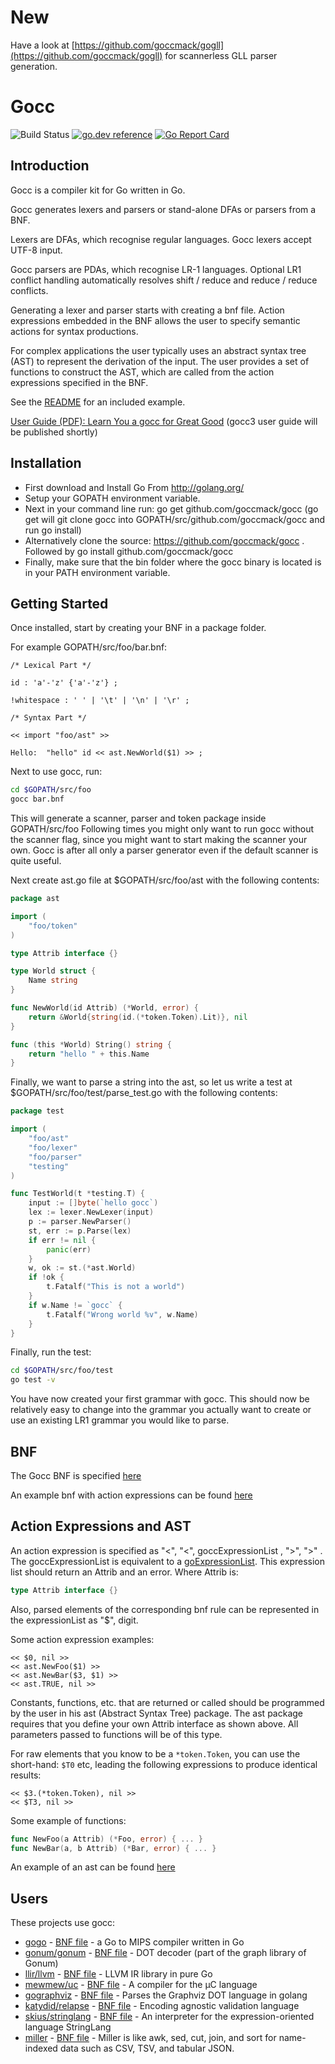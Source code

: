 # New
Have a look at [https://github.com/goccmack/gogll](https://github.com/goccmack/gogll) for scannerless GLL parser generation.
# Gocc

![Build Status](https://github.com/goccmack/gocc/workflows/build/badge.svg)
[![go.dev reference](https://img.shields.io/badge/go.dev-reference-007d9c?logo=go&logoColor=white&style=flat-square)](https://pkg.go.dev/github.com/goccmack/gocc)
[![Go Report Card](https://goreportcard.com/badge/github.com/goccmack/gocc)](https://goreportcard.com/report/github.com/goccmack/gocc)

## Introduction

Gocc is a compiler kit for Go written in Go.

Gocc generates lexers and parsers or stand-alone DFAs or parsers from a BNF.

Lexers are DFAs, which recognise regular languages. Gocc lexers accept UTF-8 input.

Gocc parsers are PDAs, which recognise LR-1 languages. Optional LR1 conflict
handling automatically resolves shift / reduce and reduce / reduce conflicts.

Generating a lexer and parser starts with creating a bnf file. Action expressions
embedded in the BNF allows the user to specify semantic actions for syntax productions.

For complex applications the user typically uses an abstract syntax tree (AST)
to represent the derivation of the input. The user provides a set of functions
to construct the AST, which are called from the action expressions specified
in the BNF.

See the [README](example/bools/README) for an included example.

[User Guide (PDF): Learn You a gocc for Great Good](https://raw.githubusercontent.com/goccmack/gocc/master/doc/gocc_user_guide.pdf) (gocc3 user guide will be published shortly)

## Installation

* First download and Install Go From http://golang.org/
* Setup your GOPATH environment variable.
* Next in your command line run: go get github.com/goccmack/gocc (go get will
  git clone gocc into GOPATH/src/github.com/goccmack/gocc and run go install)
* Alternatively clone the source: https://github.com/goccmack/gocc . Followed
  by go install github.com/goccmack/gocc
* Finally, make sure that the bin folder where the gocc binary is located is
  in your PATH environment variable.

## Getting Started

Once installed, start by creating your BNF in a package folder.

For example GOPATH/src/foo/bar.bnf:

```
/* Lexical Part */

id : 'a'-'z' {'a'-'z'} ;

!whitespace : ' ' | '\t' | '\n' | '\r' ;

/* Syntax Part */

<< import "foo/ast" >>

Hello:  "hello" id << ast.NewWorld($1) >> ;
```

Next to use gocc, run:

```sh
cd $GOPATH/src/foo
gocc bar.bnf
```

This will generate a scanner, parser and token package inside GOPATH/src/foo
Following times you might only want to run gocc without the scanner flag,
since you might want to start making the scanner your own. Gocc is after all
only a parser generator even if the default scanner is quite useful.

Next create ast.go file at $GOPATH/src/foo/ast with the following contents:

```go
package ast

import (
    "foo/token"
)

type Attrib interface {}

type World struct {
    Name string
}

func NewWorld(id Attrib) (*World, error) {
    return &World{string(id.(*token.Token).Lit)}, nil
}

func (this *World) String() string {
    return "hello " + this.Name
}
```

Finally, we want to parse a string into the ast, so let us write a test at
$GOPATH/src/foo/test/parse_test.go with the following contents:

```go
package test

import (
    "foo/ast"
    "foo/lexer"
    "foo/parser"
    "testing"
)

func TestWorld(t *testing.T) {
    input := []byte(`hello gocc`)
    lex := lexer.NewLexer(input)
    p := parser.NewParser()
    st, err := p.Parse(lex)
    if err != nil {
        panic(err)
    }
    w, ok := st.(*ast.World)
    if !ok {
        t.Fatalf("This is not a world")
    }
    if w.Name != `gocc` {
        t.Fatalf("Wrong world %v", w.Name)
    }
}
```

Finally, run the test:

```sh
cd $GOPATH/src/foo/test
go test -v
```

You have now created your first grammar with gocc. This should now be relatively
easy to change into the grammar you actually want to create or use an existing
LR1 grammar you would like to parse.

## BNF

The Gocc BNF is specified [here](spec/gocc2.ebnf)

An example bnf with action expressions can be found [here](example/bools/example.bnf)

## Action Expressions and AST

An action expression is specified as "<", "<", goccExpressionList , ">", ">" .
The goccExpressionList is equivalent to a [goExpressionList](https://golang.org/ref/spec#ExpressionList).
This expression list should return an Attrib and an error. Where Attrib is:

```go
type Attrib interface {}
```

Also, parsed elements of the corresponding bnf rule can be represented in the expressionList as "$", digit.

Some action expression examples:

```
<< $0, nil >>
<< ast.NewFoo($1) >>
<< ast.NewBar($3, $1) >>
<< ast.TRUE, nil >>
```

Constants, functions, etc. that are returned or called should be programmed by
the user in his ast (Abstract Syntax Tree) package. The ast package requires
that you define your own Attrib interface as shown above. All parameters
passed to functions will be of this type.

For raw elements that you know to be a `*token.Token`, you can use the short-hand: `$T0` etc, leading the following expressions to produce identical results:

```
<< $3.(*token.Token), nil >>
<< $T3, nil >>
```

Some example of functions:

```go
func NewFoo(a Attrib) (*Foo, error) { ... }
func NewBar(a, b Attrib) (*Bar, error) { ... }
```

An example of an ast can be found [here](example/bools/ast/ast.go)

## Users

These projects use gocc:

* [gogo](https://github.com/shivansh/gogo) - [BNF file](https://github.com/shivansh/gogo/blob/master/src/lang.bnf) - a Go to MIPS compiler written in Go
* [gonum/gonum](https://github.com/gonum/gonum) - [BNF file](https://github.com/gonum/gonum/blob/master/graph/formats/dot/internal/dot.bnf) - DOT decoder (part of the graph library of Gonum)
* [llir/llvm](https://github.com/llir/llvm) - [BNF file](https://github.com/llir/llvm/blob/28149269dab73cc63915a9c2c6c7b25dbd4db027/asm/internal/ll.bnf) - LLVM IR library in pure Go
* [mewmew/uc](https://github.com/mewmew/uc) - [BNF file](https://github.com/mewmew/uc/blob/master/gocc/uc.bnf) - A compiler for the µC language
* [gographviz](https://github.com/awalterschulze/gographviz) - [BNF file](https://github.com/awalterschulze/gographviz/blob/master/dot.bnf) - Parses the Graphviz DOT language in golang
* [katydid/relapse](http://katydid.github.io/) - [BNF file](https://github.com/katydid/katydid/blob/master/relapse/bnf/all.bnf) - Encoding agnostic validation language
* [skius/stringlang](https://github.com/skius/stringlang) - [BNF file](https://github.com/skius/stringlang/blob/main/lang.bnf) - An interpreter for the expression-oriented language StringLang
* [miller](https://github.com/johnkerl/miller/blob/master/go/README.md) - [BNF file](https://github.com/johnkerl/miller/blob/master/go/src/miller/parsing/mlr.bnf) - Miller is like awk, sed, cut, join, and sort for name-indexed data such as CSV, TSV, and tabular JSON.
